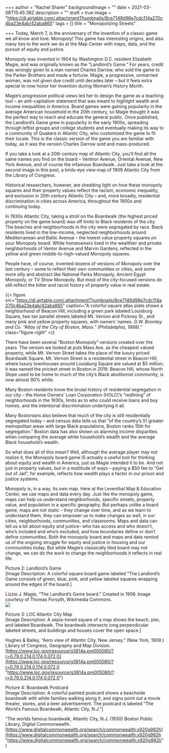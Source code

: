 +++
author = "Rachel Sharer"
backgroundImage = ""
date = 2021-03-08T15:45:38Z
description = ""
draft = true
image = "https://dl.airtable.com/.attachmentThumbnails/8ce7149d98e7cdc114a270c4ba23e4ab/42aba865"
tags = []
title = "Monopolizing Streets"

+++
Today, March 7, is the anniversary of the invention of a classic game we all know and love: Monopoly! This game has interesting origins, and also many ties to the work we do at the Map Center with maps, data, and the pursuit of equity and justice.

Monopoly was invented in 1904 by Washington D.C. resident Elizabeth Magie, and was originally known as the “Landlord’s Game.” For years, credit was wrongly given to a man named Charles Darrow, who sold the game to the Parker Brothers and made a fortune. Magie, a progressive, unmarried woman, was not given due credit until decades later – but it feels extra special to now honor her invention during Women’s History Month.

Magie’s progressive political views led her to design the game as a teaching tool – an anti-capitalism statement that was meant to highlight wealth and income inequalities in America. Board games were gaining popularity in the average American household in the 20th century, so Magie thought it was the perfect way to reach and educate the general public. Once published, the Landlord’s Game grew in popularity in the early 1900s, spreading through leftist groups and college students and eventually making its way to a community of Quakers in Atlantic City, who customized the game to fit their locale. This is the classic version of the game you are familiar with today, as it was the version Charles Darrow sold and mass-produced.

If you take a look at a 20th century map of Atlantic City, you’ll find all the same names you find on the board – Ventnor Avenue, Oriental Avenue, New York Avenue, and of course the infamous Boardwalk. Just take a look at the second image in this post, a birds-eye view map of 1909 Atlantic City from the Library of Congress.

Historical researchers, however, are shedding light on how these monopoly squares and their property values reflect the racism, economic inequality, and exclusion in 20th century Atlantic City – and, more broadly, residential discrimination in cities across America, throughout the 1900s and continuing today.

In 1930s Atlantic City, taking a stroll on the Boardwalk (the highest priced property on the game board) was off limits to Black residents of the city. The beaches and neighborhoods in the city were segregated by race. Black residents lived in the low-income, neglected neighborhoods around Mediterranean and Baltic Avenue – the lowest value property squares on your Monopoly board. White homeowners lived in the wealthier and private neighborhoods of Ventor Avenue and Marvin Gardens, reflected in the yellow and green middle-to-high-valued Monopoly squares.

People have, of course, invented dozens of versions of Monopoly over the last century – some to reflect their own communities or cities, and some more silly and abstract like National Parks Monopoly, Ancient Egypt Monopoly, or TV Show Monopoly. But most of the city-focused versions do still reflect the bitter and racist history of property value in real estate.

{{< figure src="https://dl.airtable.com/.attachmentThumbnails/8ce7149d98e7cdc114a270c4ba23e4ab/42aba865" caption="A colorful square atlas plate shows a neighborhood of Beacon Hill, including a green park labeled Louisburg Square, two tan parallel streets labeled Mt. Vernon and Pickney St., and many pink and yellow property squares, with owners’ names. _G.W. Bromley and Co. “Atlas of the City of Boston, Mass.” (Philadelphia, 1888)._" class="figure-right" >}}

There have been several “Boston Monopoly” versions created over the years. The version we looked at puts Mass Ave. as the cheapest valued property, while Mt. Vernon Street takes the place of the luxury priced Boardwalk Square. Mt. Vernon Street is a residential street in Beacon Hill, where luxury townhouses around Louisburg Square are valued at $5 million; it was named the priciest street in Boston in 2019. Beacon Hill, whose North Slope used to be home to much of the city’s Black abolitionist community, is now almost 90% white.

Many Boston residents know the brutal history of residential segregation in our city – the Home Owners’ Loan Corporation (HOLC)’s “redlining” of neighborhoods in the 1930s, limits as to who could receive loans and buy homes, and the intentional discrimination underlying it all.

Many Bostonians also believe that much of the city is still residentially segregated today – and census data tells us that “of the country’s 51 greater metropolitan areas with large Black populations, Boston ranks 15th for segregation.” Boston data has also shown us alarming income disparities when comparing the average white household’s wealth and the average Black household’s wealth.

So what does all of this mean? Well, although the average player may not realize it, the Monopoly board game IS actually a useful tool for thinking about equity and wealth in America, just as Magie intended it to be. And not just in property values, but in a multitude of ways – paying a $50 fee to “Get out of Jail”, for example, reflects how wealth plays a factor in our prison and justice systems.

Monopoly is, in a way, its own map. Here at the Leventhal Map & Education Center, we use maps and data every day. Just like the monopoly game, maps can help us understand neighborhoods, specific streets, property value, and population in a specific geography. But perhaps unlike a board game, maps are not static – they change over time, and as we learn to understand them, they can empower us to make changes as well, in our cities, neighborhoods, communities, and classrooms. Maps and data can tell us a lot about equity and justice– who has access and who doesn’t, who’s included and who’s excluded, and how boundaries define or don’t define communities. Both the monopoly board and maps and data remind us of the ongoing struggle for equity and justice in housing and our communities today. But while Magie’s classically tiled board may not change, we can do the work to change the neighborhoods it reflects in real life.

Picture 2: Landlord’s Game  
\[Image Description: A colorful square board game labeled “The Landlord’s Game consists of green, blue, pink, and yellow labeled squares wrapping around the edges of the board.\]

Lizzie J. Magie, “The Landlord’s Game board.” Created in 1906. Image courtesy of Thomas Forsyth, Wikimedia Commons.  
![](https://en.wikipedia.org/wiki/Lizzie_Magie#/media/File:Landlords_Game_1906_image_courtesy_of_T_Forsyth_owner_of_the_registered_trademark_20151119.jpg)

Picture 3: LOC Atlantic City Map  
\[Image Description: A sepia-toned square of a map shows the beach, pier, and labeled Boardwalk. The boardwalk intersects long perpendicular labeled streets, and buildings and houses cover the open space.\]

Hughes & Bailey, “Aero view of Atlantic City, New Jersey.” (New York, 1909.) Library of Congress, Geography and Map Division.  
[https://www.loc.gov/resource/g3814a.pm005080/?r=0.79,0.214,0.174,0.072,0](https://www.loc.gov/resource/g3814a.pm005080/?r=0.79,0.214,0.174,0.072,0 "https://www.loc.gov/resource/g3814a.pm005080/?r=0.79,0.214,0.174,0.072,0")

Picture 4: Boardwalk Postcard  
\[Image Description: A colorful painted postcard shows a beachside boardwalk with white families walking along it, and signs point out a movie theater, stores, and a beer advertisement. The postcard is labeled “The World’s Famous Boardwalk, Atlantic City, N.J.”\]

“The worlds famous boardwalk, Atlantic City, N.J. (1930) Boston Public Library, Digital Commonwealth. [https://www.digitalcommonwealth.org/search/commonwealth:x920g982h](https://www.digitalcommonwealth.org/search/commonwealth:x920g982h "https://www.digitalcommonwealth.org/search/commonwealth:x920g982h")